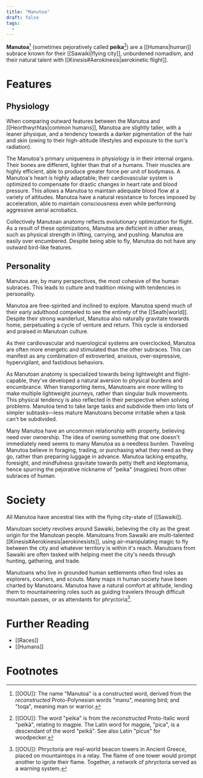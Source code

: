 ```yaml
---
title: "Manutoa"
draft: false
tags:
  - 
---
```


**Manutoa**[^toa]  (sometimes  pejoratively called **peika**[^pei]) are a [[Humans|human]] subrace known for their [[Sawaiki|flying city]], unburdened nomadism, and their natural talent with [[Kinesis#Aerokinesis|aerokinetic flight]].

# Features
## Physiology
When comparing outward features between the Manutoa and [[Heorthwyrhtas|common humans]], Manutoa are slightly taller, with a leaner physique, and a tendency towards a darker pigmentation of the hair and skin (owing to their high-altitude lifestyles and exposure to the sun's radiation). 

The Manutoa's primary uniqueness in physiology is in their internal organs. Their bones are different, lighter than that of a humans. Their muscles are highly efficient, able to produce greater force per unit of bodymass. A Manutoa's heart is highly adaptable; their cardiovascular system is optimized to compensate for drastic changes in heart rate and blood pressure. This allows a Manutoa to maintain adequate blood flow at a variety of altitudes. Manutoa have a natural resistance to forces imposed by acceleration, able to maintain consciousness even while performing aggressive aerial acrobatics. 

Collectively Manutoan anatomy reflects evolutionary optimization for flight. As a result of these optimizations, Manutoa are deficient in other areas, such as physical strength in lifting, carrying, and pushing. Manutoa are easily over encumbered. Despite being able to fly, Manutoa do not have any outward bird-like features.

## Personality
Manutoa are, by many perspectives, the most cohesive of the human subraces. This leads to culture and tradition mixing with tendencies in personality.

Manutoa are free-spirited and inclined to explore. Manutoa spend much of their early adulthood compeled to see the entirety of the [[Seath|world]]. Despite their strong wanderlust, Manutoa also naturally gravitate towards home, perpetuating a cycle of venture and return. This cycle is endorsed and praised in Manutoan culture.

As their cardiovascular and nuerological systems are overclocked, Manutoa are often more energetic and stimulated than the other subraces. This can manifest as any combination of extroverted, anxious, over-expressive, hypervigilant, and fastidious behaviors. 

As Manutoan anatomy is specialized towards being lightweight and flight-capable, they've developed a natural aversion to physical burdens and encumbrance. When transporting items, Manutoans are more willing to make multiple lightweight journeys, rather than singular bulk movements. This physical tendency is also reflected in their perspective when solving problems. Manutoa tend to take large tasks and subdivide them into lists of simpler subtasks—less mature Manutoans become irritable when a task can't be subdivided.

Many Manutoa have an uncommon relationship with property, believing need over ownership. The idea of owning something that one doesn't immediately need seems to many Manutoa as a needless burden. Traveling Manutoa believe in foraging, trading, or purchasing what they need as they go, rather than preparing luggage in advance. Manutoa lacking empathy, foresight, and mindfulness gravitate towards petty theft and kleptomania, hence spurring the pejorative nickname of "peika" (magpies) from other subraces of human.

# Society
All Manutoa have ancestral ties with the flying city-state of [[Sawaiki]].

Manutoan society revolves around Sawaiki, believing the city as the great origin for the Manutoan people. Manutoans from Sawaiki are multi-talented [[Kinesis#Aerokinesis|aerokinesists]], using air-manipulating magic to fly between the city and whatever territory is within it's reach. Manutoans from Sawaiki are often tasked with helping meet the city's needs through hunting, gathering, and trade.

Manutoans who live in grounded human settlements often find roles as explorers, couriers, and scouts. Many maps in human society have been charted by Manutoans. Manutoa have a natural comfort at altitude, lending them to mountaineering roles such as guiding travelers through difficult mountain passes, or as attendants for phryctoria[^phry].

# Further Reading
- [[Races]]
- [[Humans]]

# Footnotes
[^toa]: [[OOU]]: The name "Manutoa" is a constructed word, derived from the *reconstructed* Proto-Polynesian words "manu", meaning bird; and "toqa", meaning man or warrior. 

[^pei]: [[OOU]]: The word "peika" is from the *reconstructed* Proto-Italic word "peikā", relating to magpie. The Latin word for magpie, "pica", is a descendant of the word "peikā". See also Latin "pīcus" for woodpecker.

[^phry]: [[OOU]]: Phryctoria are real-world beacon towers in Ancient Greece, placed on mountaintops in a relay. The flame of one tower would prompt another to ignite their flame. Together, a network of phryctoria served as a warning system. 